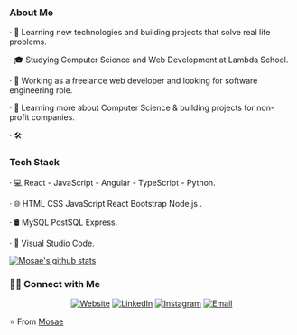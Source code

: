   <h3>About Me</h3>
  
· 🤔    Learning new technologies and building projects that solve real life problems.

· 🎓    Studying Computer Science and Web Development at Lambda School.

· 💼    Working as a freelance web developer and looking for software engineering role.

· 🌱    Learning more about Computer Science & building projects for non-profit companies.

· 🛠   <h3>Tech Stack</h3>

· 💻    React - JavaScript - Angular - TypeScript - Python.

· 🌐    HTML CSS JavaScript React Bootstrap Node.js .

· 🛢    MySQL PostSQL Express.

· 🔧    Visual Studio Code.

[![Mosae's github stats](https://github-readme-stats.vercel.app/api?username=mosae&show_icons=true)](https://github.com/anuraghazra/github-readme-stats)

<h3> 🤝🏻 Connect with Me </h3>

<p align="center">
<a href="https://mosae.dev"><img alt="Website" src="https://img.shields.io/badge/Website-mosae.dev/-blue?style=flat-square&logo=google-chrome"></a>
<a href="https://www.linkedin.com/in/mosae-litsoane/"><img alt="LinkedIn" src="https://img.shields.io/badge/LinkedIn-Mosae%20Litsoane%20-blue?style=flat-square&logo=linkedin"></a>
<a href="https://www.instagram.com/mosae5/"><img alt="Instagram" src="https://img.shields.io/badge/Instagram-mosae5-blue?style=flat-square&logo=instagram"></a>
<a href="mailto:mosae@solomonwatson.com"><img alt="Email" src="https://img.shields.io/badge/Email-mosaelitsoane@gmail.com-blue?style=flat-square&logo=gmail"></a>
</p>

⭐️ From [Mosae](https://github.com/Mosae)
     
